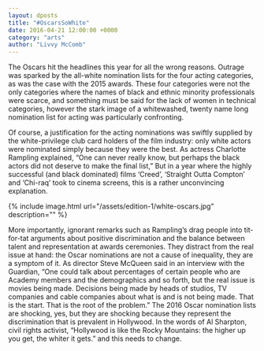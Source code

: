 ```yaml
---
layout: dposts
title: "#OscarsSoWhite"
date: 2016-04-21 12:00:00 +0000
category: "arts"
author: "Livvy McComb"
---
```

The Oscars hit the headlines this year for all the wrong reasons. Outrage was sparked by the all-white nomination lists for the four acting categories, as was the case with the 2015 awards. These four categories were not the only categories where the names of black and ethnic minority professionals were scarce, and something must be said for the lack of women in technical categories, however the stark image of a whitewashed, twenty name long nomination list for acting was particularly confronting. 

Of course, a justification for the acting nominations was swiftly supplied by the white-privilege club card holders of the film industry: only white actors were nominated simply because they were the best. As actress Charlotte Rampling explained, “One can never really know, but perhaps the black actors did not deserve to make the final list,” But in a year where the highly successful (and black dominated) films ‘Creed’, ‘Straight Outta Compton’ and ‘Chi-raq’ took to cinema screens, this is a rather unconvincing explanation. 

{% include image.html url="/assets/edition-1/white-oscars.jpg" description="" %}

More importantly, ignorant remarks such as Rampling’s drag people into tit-for-tat arguments about positive discrimination and the balance between talent and representation at awards ceremonies. They distract from the real issue at hand: the Oscar nominations are not a cause of inequality, they are a symptom of it. As director Steve McQueen said in an interview with the Guardian, “One could talk about percentages of certain people who are Academy members and the demographics and so forth, but the real issue is movies being made. Decisions being made by heads of studios, TV companies and cable companies about what is and is not being made. That is the start. That is the root of the problem.” The 2016 Oscar nomination lists are shocking, yes, but they are shocking because they represent the discrimination that is prevalent in Hollywood. In the words of Al Sharpton, civil rights activist, “Hollywood is like the Rocky Mountains: the higher up you get, the whiter it gets.” and this needs to change.
